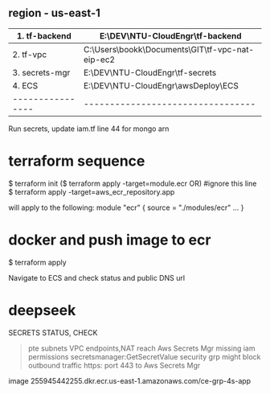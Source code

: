 ## region - us-east-1

| 1. tf-backend  | E:\DEV\NTU-CloudEngr\tf-backend |
|----------------|---------------------------------|   
| 2. tf-vpc      | C:\Users\bookk\Documents\GIT\tf-vpc-nat-eip-ec2 |
| 3. secrets-mgr | E:\DEV\NTU-CloudEngr\tf-secrets | 
| 4. ECS         | E:\DEV\NTU-CloudEngr\awsDeploy\ECS |
|----------------|---------------------------------| 

Run secrets, update iam.tf line 44 for mongo arn

# terraform sequence
$ terraform init
($ terraform apply -target=module.ecr  OR) #ignore this line
$ terraform apply -target=aws_ecr_repository.app

will apply to the following:
module "ecr" {
  source = "./modules/ecr"
  ...
}

# docker and push image to ecr

$ terraform apply 

Navigate to ECS and check status and public DNS url

# deepseek
 SECRETS STATUS, CHECK 
 > pte subnets VPC endpoints,NAT reach Aws Secrets Mgr
 > missing iam permissions secretsmanager:GetSecretValue
 > security grp might block outbound traffic https: port 443 to Aws Secrets Mgr


 image
 255945442255.dkr.ecr.us-east-1.amazonaws.com/ce-grp-4s-app
